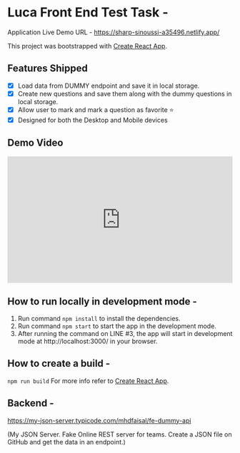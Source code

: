 # Luca Front End Test Task -

Application Live Demo URL - https://sharp-sinoussi-a35496.netlify.app/

This project was bootstrapped with [Create React App](https://github.com/facebook/create-react-app).

## Features Shipped

-   [x] Load data from DUMMY endpoint and save it in local storage.
-   [x] Create new questions and save them along with the dummy questions in local storage.
-   [x] Allow user to mark and mark a question as favorite :star:
-   [x] Designed for both the Desktop and Mobile devices

## Demo Video

<div style="position: relative; padding-bottom: 56.25%; height: 0;"><iframe src="https://www.loom.com/embed/a4575a012f22426a80b7d9ea47fe8e8d" frameborder="0" webkitallowfullscreen mozallowfullscreen allowfullscreen style="position: absolute; top: 0; left: 0; width: 100%; height: 100%;"></iframe></div>

## How to run locally in development mode -

1. Run command `npm install` to install the dependencies.
2. Run command `npm start` to start the app in the development mode.
3. After running the command on LINE #3, the app will start in development mode at http://localhost:3000/ in your browser.

## How to create a build -

`npm run build`
For more info refer to [Create React App](https://github.com/facebook/create-react-app).

## Backend -

https://my-json-server.typicode.com/mhdfaisal/fe-dummy-api

(My JSON Server. Fake Online REST server for teams. Create a JSON file on GitHub and get the data in an endpoint.)
